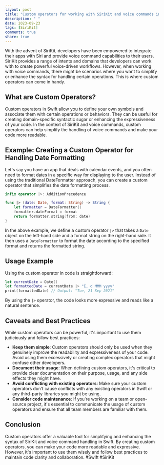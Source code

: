 ```yaml
---
layout: post
title: "Custom operators for working with SiriKit and voice commands in Swift"
description: " "
date: 2023-09-23
tags: [SiriKit]
comments: true
share: true
---
```


With the advent of SiriKit, developers have been empowered to integrate their apps with Siri and provide voice command capabilities to their users. SiriKit provides a range of intents and domains that developers can work with to create powerful voice-driven workflows. However, when working with voice commands, there might be scenarios where you want to simplify or enhance the syntax for handling certain operations. This is where custom operators can come in handy.

## What are Custom Operators?

Custom operators in Swift allow you to define your own symbols and associate them with certain operations or behaviors. They can be useful for creating domain-specific syntactic sugar or enhancing the expressiveness of your code. In the context of SiriKit and voice commands, custom operators can help simplify the handling of voice commands and make your code more readable.

## Example: Creating a Custom Operator for Handling Date Formatting

Let's say you have an app that deals with calendar events, and you often need to format dates in a specific way for displaying to the user. Instead of using the traditional DateFormatter approach, you can create a custom operator that simplifies the date formatting process.

```swift
infix operator |>: AdditionPrecedence

func |> (date: Date, format: String) -> String {
    let formatter = DateFormatter()
    formatter.dateFormat = format
    return formatter.string(from: date)
}
```

In the above example, we define a custom operator `|>` that takes a `Date` object on the left-hand side and a format string on the right-hand side. It then uses a `DateFormatter` to format the date according to the specified format and returns the formatted string.

## Usage Example

Using the custom operator in code is straightforward:

```swift
let currentDate = Date()
let formattedDate = currentDate |> "E, d MMM yyyy"
print(formattedDate) // Output: "Tue, 21 Sep 2021"
```

By using the `|>` operator, the code looks more expressive and reads like a natural sentence.

## Caveats and Best Practices

While custom operators can be powerful, it's important to use them judiciously and follow best practices:

- **Keep them simple**: Custom operators should only be used when they genuinely improve the readability and expressiveness of your code. Avoid using them excessively or creating complex operators that might confuse other developers.
- **Document their usage**: When defining custom operators, it's critical to provide clear documentation on their purpose, usage, and any side effects they might have.
- **Avoid conflicting with existing operators**: Make sure your custom operators don't cause conflicts with any existing operators in Swift or any third-party libraries you might be using.
- **Consider code maintenance**: If you're working on a team or open-source project, it's essential to communicate the usage of custom operators and ensure that all team members are familiar with them.

## Conclusion

Custom operators offer a valuable tool for simplifying and enhancing the syntax of SiriKit and voice command handling in Swift. By creating custom operators, you can make your code more readable and expressive. However, it's important to use them wisely and follow best practices to maintain code clarity and collaboration. #Swift #SiriKit